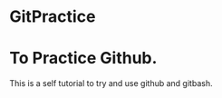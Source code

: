 # GitPractice
To Practice Github.
===================

This is a self tutorial to try and use github and gitbash.
